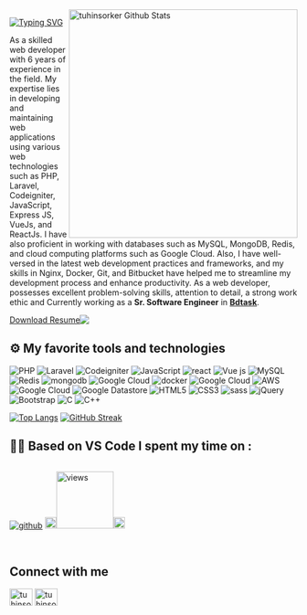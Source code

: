 <img align="right" width="400" src="https://github-readme-stats.vercel.app/api?username=tuhinsorker&show_icons=true&count_private=true" alt="tuhinsorker Github Stats"/>

[![Typing SVG](https://readme-typing-svg.demolab.com?font=Grenze&size=28&duration=4000&pause=2000&color=8A38D5&width=300&lines=Hi,+++I'm+Md+Tuhin+Sarker)](https://git.io/typing-svg)

 As a skilled web developer with 6 years of experience in the field. My expertise lies in developing and maintaining web applications using various web technologies such as PHP, Laravel, Codeigniter, JavaScript, Express JS, VueJs, and ReactJs. I have also proficient in working with databases such as MySQL, MongoDB, Redis, and cloud computing platforms such as Google Cloud.
Also, I have well-versed in the latest web development practices and frameworks, and my skills in Nginx, Docker, Git, and Bitbucket have helped me to streamline my development process and enhance productivity.
As a web developer,  possesses excellent problem-solving skills, attention to detail, a strong work ethic and
Currently working as a **Sr. Software Engineer** in **[Bdtask](https://bdtask.com)**.

<div style="display: flex;">
  <a align="bottom" href="https://github.com/tuhinsorker/tuhinsorker/raw/main/tuhinsorker.pdf" download> Download Resume </a>
  <img align="top" src="https://img.icons8.com/windows/32/000000/download--v1.png"/>
</div>


##  ⚙️  My favorite tools and technologies

<p align="left">


<img alt="PHP" src="https://img.shields.io/badge/PHP%20-%23FF9900.svg?&style=for-the-badge&logo=php&logoColor=white"/>
<img alt="Laravel" src="https://img.shields.io/badge/laravel%20-%23563D7C.svg?&style=for-the-badge&logo=laravel&logoColor=red"/>
<img alt="Codeigniter" src="https://img.shields.io/badge/codeigniter%20-%23563D7C.svg?&style=for-the-badge&logo=codeigniter&logoColor=red"/>
<img alt="JavaScript" src="https://img.shields.io/badge/javascript%20-%23323330.svg?&style=for-the-badge&logo=javascript&logoColor=%23F7DF1E"/>
<img alt="react" src="https://img.shields.io/badge/react%20-%230769AD.svg?&style=for-the-badge&logo=react&logoColor=white"/>
<img alt="Vue js" src="https://img.shields.io/badge/Vue.js-35495E?style=for-the-badge&logo=vuedotjs&logoColor=4FC08D"/>
<img alt="MySQL" src="https://img.shields.io/badge/mysql-%2300f.svg?&style=for-the-badge&logo=mysql&logoColor=white"/>
<img alt="Redis" src="https://img.shields.io/badge/redis-%2300f.svg?&style=for-the-badge&logo=redis&logoColor=white"/>
<img alt="mongodb" src="https://img.shields.io/badge/mongodb-%2300f.svg?&style=for-the-badge&logo=mongodb&logoColor=white"/>
<img alt="Google Cloud" src="https://img.shields.io/badge/ngnix%20-%2300f.svg?&style=for-the-badge&logo=Google Cloud&logoColor=white"/>
<img alt="docker" src="https://img.shields.io/badge/docker%20-%2300f.svg?&style=for-the-badge&logo=docker&logoColor=white"/>
<img alt="Google Cloud" src="https://img.shields.io/badge/VPS%20-%23563D7C.svg?&style=for-the-badge&logo=Google Cloud&logoColor=white"/>
<img alt="AWS" src="https://img.shields.io/badge/aws%20-%23FF9900.svg?&style=for-the-badge&logo=Google Cloud&logoColor=white"/>
<img alt="Google Cloud" src="https://img.shields.io/badge/google cloud%20-%ff0.svg?&style=for-the-badge&logo=Google Cloud&logoColor=white"/>
<img alt="Google Datastore" src="https://img.shields.io/badge/Google Datastore%20-%ff0.svg?&style=for-the-badge&logo=Google Cloud&logoColor=white"/>
<img alt="HTML5" src="https://img.shields.io/badge/html5%20-%23E34F26.svg?&style=for-the-badge&logo=html5&logoColor=white"/>
<img alt="CSS3" src="https://img.shields.io/badge/css3%20-%231572B6.svg?&style=for-the-badge&logo=css3&logoColor=white"/>
<img alt="sass" src="https://img.shields.io/badge/sass%20-%231572B6.svg?&style=for-the-badge&logo=sass&logoColor=white"/>
<img alt="jQuery" src="https://img.shields.io/badge/jquery%20-%230769AD.svg?&style=for-the-badge&logo=jquery&logoColor=white"/>
<img alt="Bootstrap" src="https://img.shields.io/badge/bootstrap%20-%23563D7C.svg?&style=for-the-badge&logo=bootstrap&logoColor=white"/>
<img alt="C" src="https://img.shields.io/badge/c%20-%2300599C.svg?&style=for-the-badge&logo=c&logoColor=white"/> 
<img alt="C++" src="https://img.shields.io/badge/c++%20-%2300599C.svg?&style=for-the-badge&logo=C++&logoColor=white"/>


</p>

[![Top Langs](https://github-readme-stats.vercel.app/api/top-langs/?username=tuhinsorker&langs_count=5&hide=css,html&layout=compact&theme=radical&count_private=true)](https://github.com/tuhinsorker)
[![GitHub Streak](https://github-readme-streak-stats.herokuapp.com?user=tuhinsorker&count_private=true&theme=radical&date_format=j%20M%5B%20Y%5D&mode=weekly)]([https://git.io/streak-stats](https://github.com/tuhinsorker))

## 👨‍💻 Based on VS Code I spent my time on :
<div style="display: flex;">

[![github](https://img.shields.io/github/followers/tuhinsorker?logo=github&style=plastic)](https://github.com/tuhinsorker?tab=followers)
<img src="https://media.giphy.com/media/iY8CRBdQXODJSCERIr/giphy.gif" width="20px"><a href="https://github.com/tuhinsorker"><img alt="views" title="Github views" src="https://komarev.com/ghpvc/?username=tuhinsorker&style=plastic&color=blueviolet" width="100"/></a><img src="https://media.giphy.com/media/iY8CRBdQXODJSCERIr/giphy.gif" width="20px">

</div>
<br/>


<!-- ### PHP Projects 
- [Appsero Microservice Project](https://github.com/appsero) (Team Member)
- [Laravel basic ecommerce](https://github.com/tuhinsorker/ecommmerce)
- [Multiperpose Admin Panel BoilerPlate](https://github.com/tuhinsorker/multipurpose-admin-panel-boilerplate)  
- [WP Study Abroad theme](https://github.com/tuhinsorker/educulture) 
- [WP theme for Lawer](https://github.com/tuhinsorker/jurist) 
- [WP Elementor Plugin Extension](https://github.com/tuhinsorker/atl-extension) 
- [WP Contact Form](https://github.com/tuhinsorker/saad_contacts) 

 ### Node Projects 
- [Appsero Pay](https://github.com/appsero) (Appsero pay as a payment method for Appsero and it's Private Project)
- [My Appsero](https://github.com/appsero) (My Appsero is customer panel for Appsero Client and it's Private Project)
- [Node & Vue js Fullstack Boilerplate](https://github.com/appsero/node-and-vue-fullstack-boilerplate) -->

## Connect with me
<p align="left">
<a href="https://linkedin.com/in/md-tuhin-sarker-550898a1/" target="blank"><img align="center" src="https://raw.githubusercontent.com/rahuldkjain/github-profile-readme-generator/master/src/images/icons/Social/linked-in-alt.svg" alt="tuhinsorker" height="30" width="40" /></a>
 <a href="https://www.facebook.com/tuhin.bu" target="blank"><img align="center" src="https://raw.githubusercontent.com/rahuldkjain/github-profile-readme-generator/master/src/images/icons/Social/facebook.svg" alt="tuhinsorker" height="30" width="40" /></a>
 
</p>

<!-- ## Support

<p><a href="https://www.buymeacoffee.com/tuhinsorker" target="_blank"> <img align="left" src="https://cdn.buymeacoffee.com/buttons/v2/default-yellow.png" height="50" width="210" alt="tuhinsorker" /></a></p>

<br> -->
